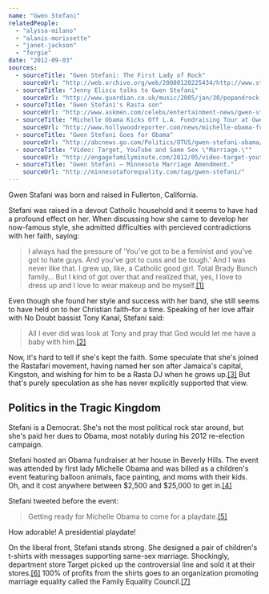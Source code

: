 ```yaml
---
name: "Gwen Stefani"
relatedPeople:
  - "alyssa-milano"
  - "alanis-morissette"
  - "janet-jackson"
  - "fergie"
date: "2012-09-03"
sources:
  - sourceTitle: "Gwen Stefani: The First Lady of Rock"
    sourceUrl: "http://web.archive.org/web/20080120225434/http://www.style.com/vogue/feature/032204/page2.html"
  - sourceTitle: "Jenny Eliscu talks to Gwen Stefani"
    sourceUrl: "http://www.guardian.co.uk/music/2005/jan/30/popandrock.gwenstefani"
  - sourceTitle: "Gwen Stefani's Rasta son"
    sourceUrl: "http://www.askmen.com/celebs/entertainment-news/gwen-stefani/gwen-stefani-rasta-son.html"
  - sourceTitle: "Michelle Obama Kicks Off L.A. Fundraising Tour at Gwen Stefani's House"
    sourceUrl: "http://www.hollywoodreporter.com/news/michelle-obama-fundraising-barack-gwen-stefani-barry-meyer-jay-leno-361149"
  - sourceTitle: "Gwen Stefani Goes for Obama"
    sourceUrl: "http://abcnews.go.com/Politics/OTUS/gwen-stefani-obama/story?id=16993824#.UDu0Z0Q1at8"
  - sourceTitle: "Video: Target, YouTube and Same Sex \"Marriage.\""
    sourceUrl: "http://engagefamilyminute.com/2012/05/video-target-youtube-and-same-sex-marriage/"
  - sourceTitle: "Gwen Stefani – Minnesota Marriage Amendment."
    sourceUrl: "http://minnesotaforequality.com/tag/gwen-stefani/"
---
```


Gwen Stafani was born and raised in Fullerton, California.

Stefani was raised in a devout Catholic household and it seems to have had a profound effect on her. When discussing how she came to develop her now-famous style, she admitted difficulties with percieved contradictions with her faith, saying:

>I always had the pressure of 'You've got to be a feminist and you've got to hate guys. And you've got to cuss and be tough.' And I was never like that. I grew up, like, a Catholic good girl. Total Brady Bunch family… But I kind of got over that and realized that, yes, I love to dress up and I love to wear makeup and be myself.<a class="source-citation" href="#http://web.archive.org/web/20080120225434/http://www.style.com/vogue/feature/032204/page2.html" title="Gwen Stefani: The First Lady of Rock">[1]</a>

Even though she found her style and success with her band, she still seems to have held on to her Christian faith–for a time. Speaking of her love affair with No Doubt bassist Tony Kanal, Stefani said:

>All I ever did was look at Tony and pray that God would let me have a baby with him.<a class="source-citation" href="#http://www.guardian.co.uk/music/2005/jan/30/popandrock.gwenstefani" title="Jenny Eliscu talks to Gwen Stefani">[2]</a>

Now, it's hard to tell if she's kept the faith. Some speculate that she's joined the Rastafari movement, having named her son after Jamaica's capital, Kingston, and wishing for him to be a Rasta DJ when he grows up.<a class="source-citation" href="#http://www.askmen.com/celebs/entertainment-news/gwen-stefani/gwen-stefani-rasta-son.html" title="Gwen Stefani&apos;s Rasta son">[3]</a> But that's purely speculation as she has never explicitly supported that view.


## Politics in the Tragic Kingdom

Stefani is a Democrat. She's not the most political rock star around, but she's paid her dues to Obama, most notably during his 2012 re-election campaign.

Stefani hosted an Obama fundraiser at her house in Beverly Hills. The event was attended by first lady Michelle Obama and was billed as a children's event featuring balloon animals, face painting, and moms with their kids. Oh, and it cost anywhere between $2,500 and $25,000 to get in.<a class="source-citation" href="#http://www.hollywoodreporter.com/news/michelle-obama-fundraising-barack-gwen-stefani-barry-meyer-jay-leno-361149" title="Michelle Obama Kicks Off L.A. Fundraising Tour at Gwen Stefani&apos;s House">[4]</a>

Stefani tweeted before the event:

>Getting ready for Michelle Obama to come for a playdate.<a class="source-citation" href="#http://abcnews.go.com/Politics/OTUS/gwen-stefani-obama/story?id=16993824#.UDu0Z0Q1at8" title="Gwen Stefani Goes for Obama">[5]</a>

How adorable! A presidential playdate!

On the liberal front, Stefani stands strong. She designed a pair of children's t-shirts with messages supporting same-sex marriage. Shockingly, department store Target picked up the controversial line and sold it at their stores.<a class="source-citation" href="#http://engagefamilyminute.com/2012/05/video-target-youtube-and-same-sex-marriage/" title="Video: Target, YouTube and Same Sex &quot;Marriage.&quot;">[6]</a> 100% of profits from the shirts goes to an organization promoting marriage equality called the Family Equality Council.<a class="source-citation" href="#http://minnesotaforequality.com/tag/gwen-stefani/" title="Gwen Stefani – Minnesota Marriage Amendment.">[7]</a>